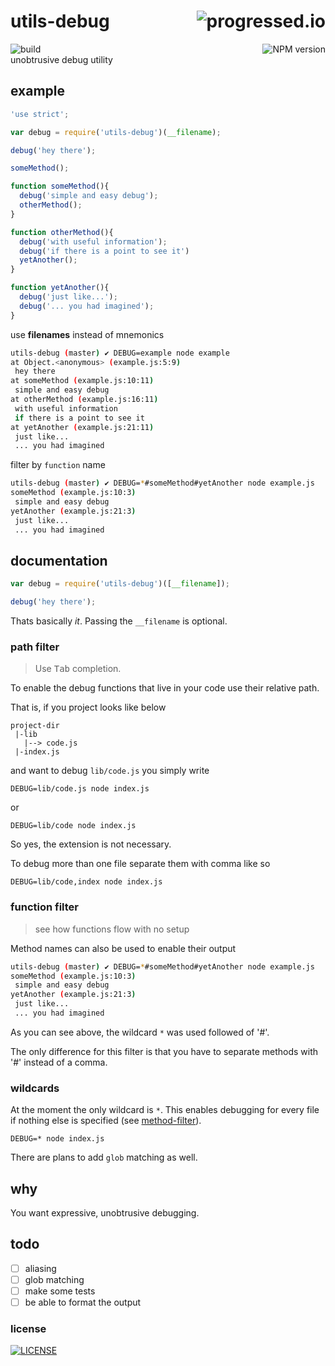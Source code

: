 # utils-debug [<img alt="progressed.io" src="http://progressed.io/bar/75" align="right"/>](https://github.com/fehmicansaglam/progressed.io)

[<img alt="build" src="http://img.shields.io/travis/stringparser/utils-debug/master.svg?style=flat-square" align="left"/>](https://travis-ci.org/stringparser/utils-debug/builds)
[<img alt="NPM version" src="http://img.shields.io/npm/v/utils-debug.svg?style=flat-square" align="right"/>](http://www.npmjs.org/package/utils-debug)

<br>
unobtrusive debug utility

## example

```js
'use strict';

var debug = require('utils-debug')(__filename);

debug('hey there');

someMethod();

function someMethod(){
  debug('simple and easy debug');
  otherMethod();
}

function otherMethod(){
  debug('with useful information');
  debug('if there is a point to see it')
  yetAnother();
}

function yetAnother(){
  debug('just like...');
  debug('... you had imagined');
}
```

use **filenames** instead of mnemonics

```sh
utils-debug (master) ✔ DEBUG=example node example
at Object.<anonymous> (example.js:5:9)
 hey there
at someMethod (example.js:10:11)
 simple and easy debug
at otherMethod (example.js:16:11)
 with useful information
 if there is a point to see it
at yetAnother (example.js:21:11)
 just like...
 ... you had imagined
```

filter by `function` name

```sh
utils-debug (master) ✔ DEBUG=*#someMethod#yetAnother node example.js
someMethod (example.js:10:3)
 simple and easy debug
yetAnother (example.js:21:3)
 just like...
 ... you had imagined
```

## documentation

```js
var debug = require('utils-debug')([__filename]);

debug('hey there');
```

Thats basically *it*. Passing the `__filename` is optional.

### path filter
> Use <kbd>Tab</kbd> completion.

To enable the debug functions that live in your code use their relative path. 

That is, if you project looks like below

```
project-dir
 |-lib
   |--> code.js
 |-index.js
```

and want to debug `lib/code.js` you simply write

    DEBUG=lib/code.js node index.js

or

    DEBUG=lib/code node index.js 

So yes, the extension is not necessary.

To debug more than one file separate them with comma like so

    DEBUG=lib/code,index node index.js

### function filter
> see how functions flow with no setup

Method names can also be used to enable their output

```sh
utils-debug (master) ✔ DEBUG=*#someMethod#yetAnother node example.js
someMethod (example.js:10:3)
 simple and easy debug
yetAnother (example.js:21:3)
 just like...
 ... you had imagined
```

As you can see above, the wildcard `*` was used followed of '#<function-name>'.

The only difference for this filter is that you have to separate methods with '#' instead of a comma.

### wildcards

At the moment the only wildcard is `*`. This enables debugging for every file if nothing else is specified (see [method-filter](#function-filter)).

    DEBUG=* node index.js 

There are plans to add `glob` matching as well.

## why

You want expressive, unobtrusive debugging.

## todo

 - [ ] aliasing
 - [ ] glob matching
 - [ ] make some tests
 - [ ] be able to format the output

### license

[<img alt="LICENSE" src="http://img.shields.io/npm/l/utils-debug.svg?style=flat-square"/>](http://opensource.org/licenses/MIT)
